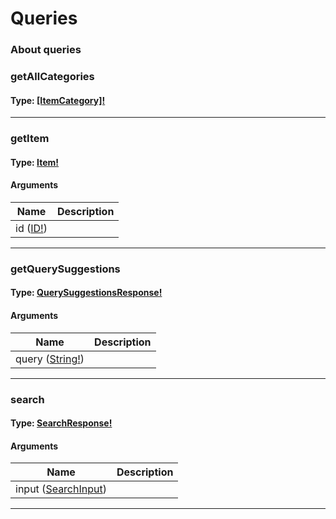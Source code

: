 # Queries

### About queries



### getAllCategories

#### Type: [[ItemCategory]!](objects.md#itemcategory)

 

---

### getItem

#### Type: [Item!](objects.md#item)

 

#### Arguments

| Name | Description |
|------|-------------|
| id ([ID!](scalars.md#id)) |  |

---

### getQuerySuggestions

#### Type: [QuerySuggestionsResponse!](objects.md#querysuggestionsresponse)

 

#### Arguments

| Name | Description |
|------|-------------|
| query ([String!](scalars.md#string)) |  |

---

### search

#### Type: [SearchResponse!](objects.md#searchresponse)

 

#### Arguments

| Name | Description |
|------|-------------|
| input ([SearchInput](input_objects.md#searchinput)) |  |

---